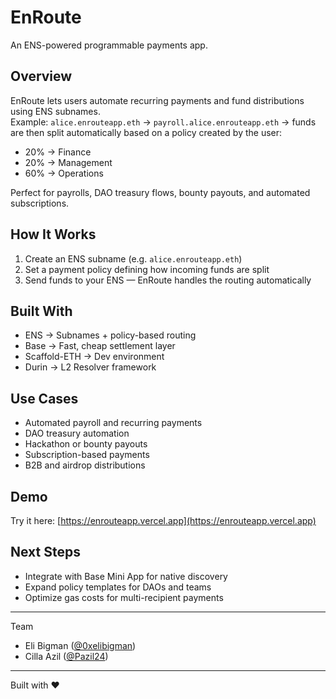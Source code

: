 # EnRoute 
An ENS-powered programmable payments app.

## Overview
EnRoute lets users automate recurring payments and fund distributions using ENS subnames.  
Example:
`alice.enrouteapp.eth` → `payroll.alice.enrouteapp.eth` → funds are then split automatically based on a policy created by the user:
- 20% → Finance  
- 20% → Management  
- 60% → Operations  

Perfect for payrolls, DAO treasury flows, bounty payouts, and automated subscriptions.

## How It Works
1. Create an ENS subname (e.g. `alice.enrouteapp.eth`)
2. Set a payment policy defining how incoming funds are split
3. Send funds to your ENS — EnRoute handles the routing automatically

## Built With
- ENS → Subnames + policy-based routing  
- Base → Fast, cheap settlement layer  
- Scaffold-ETH → Dev environment  
- Durin → L2 Resolver framework

## Use Cases
- Automated payroll and recurring payments  
- DAO treasury automation  
- Hackathon or bounty payouts  
- Subscription-based payments  
- B2B and airdrop distributions

## Demo
Try it here: [https://enrouteapp.vercel.app](https://enrouteapp.vercel.app)


## Next Steps
- Integrate with Base Mini App for native discovery  
- Expand policy templates for DAOs and teams  
- Optimize gas costs for multi-recipient payments  

---

Team  
- Eli Bigman ([@0xelibigman](https://x.com/0xelibigman))  
- Cilla Azil ([@Pazil24](https://x.com/pazil24))

---

Built with ❤️ 